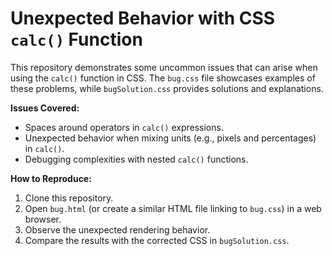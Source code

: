 # Unexpected Behavior with CSS `calc()` Function
This repository demonstrates some uncommon issues that can arise when using the `calc()` function in CSS.  The `bug.css` file showcases examples of these problems, while `bugSolution.css` provides solutions and explanations.

**Issues Covered:**

*   Spaces around operators in `calc()` expressions.
*   Unexpected behavior when mixing units (e.g., pixels and percentages) in `calc()`.
*   Debugging complexities with nested `calc()` functions.

**How to Reproduce:**
1.  Clone this repository.
2.  Open `bug.html` (or create a similar HTML file linking to `bug.css`) in a web browser.
3.  Observe the unexpected rendering behavior.
4.  Compare the results with the corrected CSS in `bugSolution.css`.